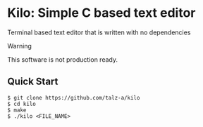 # Kilo: Simple C based text editor

Terminal based text editor that is written with no dependencies

> [!WARNING]
> This software is not production ready.

## Quick Start

```console
$ git clone https://github.com/talz-a/kilo
$ cd kilo
$ make
$ ./kilo <FILE_NAME>
```
